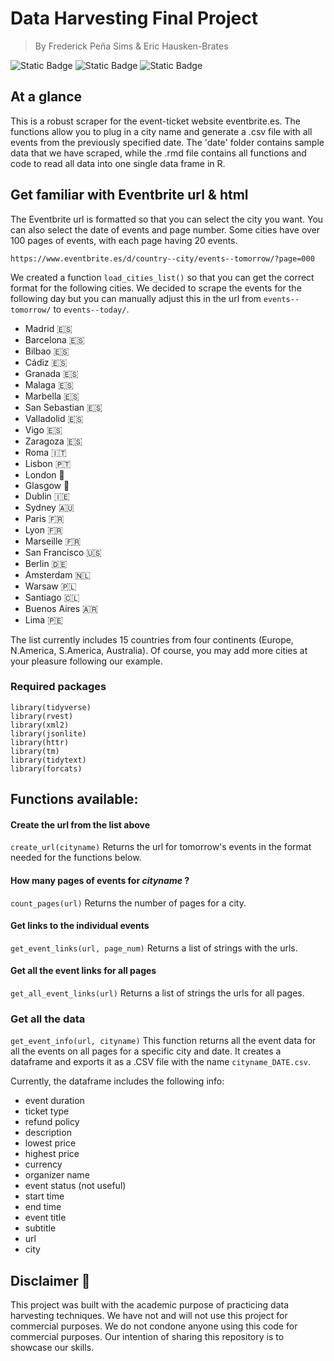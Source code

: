 # Data Harvesting Final Project 
 > By Frederick Peña Sims & Eric Hausken-Brates

![Static Badge](https://img.shields.io/badge/R_code-%23276DC3?logo=R&labelColor=white&logoColor=%23276DC3)
![Static Badge](https://img.shields.io/badge/HTML-grey?logo=htmx&logoColor=gray&labelColor=white)
![Static Badge](https://img.shields.io/badge/JSON-grey?logo=htmx&logoColor=gray&labelColor=white)

## At a glance

This is a robust scraper for the event-ticket website eventbrite.es. The functions allow you to plug in a city name and generate a .csv file with all events from the previously specified date. The 'date' folder contains sample data that we have scraped, while the .rmd file contains all functions and code to read all data into one single data frame in R.

## Get familiar with Eventbrite url & html 

The Eventbrite url is formatted so that you can select the city you want. You can also select the date of events and page number. Some cities have over 100 pages of events, with each page having 20 events. 

`https://www.eventbrite.es/d/country--city/events--tomorrow/?page=000`

We created a function `load_cities_list()` so that you can get the correct format for the following cities. We decided to scrape the events for the following day but you can manually adjust this in the url from `events--tomorrow/` to `events--today/`.

 * Madrid 🇪🇸
 * Barcelona 🇪🇸 
 * Bilbao 🇪🇸
 * Cádiz 🇪🇸
 * Granada 🇪🇸
 * Malaga 🇪🇸
 * Marbella 🇪🇸
 * San Sebastian 🇪🇸
 * Valladolid 🇪🇸
 * Vigo 🇪🇸
 * Zaragoza 🇪🇸
 * Roma 🇮🇹
 * Lisbon 🇵🇹
 * London 🏴󠁧󠁢󠁥󠁮󠁧󠁿
 * Glasgow 🏴󠁧󠁢󠁳󠁣󠁴󠁿
 * Dublin 🇮🇪
 * Sydney 🇦🇺
 * Paris 🇫🇷
 * Lyon 🇫🇷
 * Marseille 🇫🇷
 * San Francisco 🇺🇸
 * Berlin 🇩🇪
 * Amsterdam 🇳🇱
 * Warsaw 🇵🇱
 * Santiago 🇨🇱
 * Buenos Aires 🇦🇷
 * Lima 🇵🇪

The list currently includes 15 countries from four continents (Europe, N.America, S.America, Australia). Of course, you may add more cities at your pleasure following our example.

### Required packages

```
library(tidyverse)
library(rvest)
library(xml2)
library(jsonlite)
library(httr)
library(tm)
library(tidytext)
library(forcats)
```

## Functions available: 

#### Create the url from the list above
`create_url(cityname)` 
Returns the url for tomorrow's events in the format needed for the functions below. 

#### How many pages of events for *cityname* ? 
`count_pages(url)`
Returns the number of pages for a city. 

#### Get links to the individual events 
`get_event_links(url, page_num)`
Returns a list of strings with the urls. 

#### Get all the event links for all pages 
`get_all_event_links(url)`
Returns a list of strings the urls for all pages. 

### Get all the data 
`get_event_info(url, cityname)`
This function returns all the event data for all the events on all pages for a specific city and date. 
It creates a dataframe and exports it as a .CSV file with the name `cityname_DATE.csv`. 

Currently, the dataframe includes the following info: 
* event duration
* ticket type
* refund policy
* description
* lowest price
* highest price
* currency
* organizer name
* event status (not useful)
* start time
* end time
* event title
* subtitle
* url
* city

## Disclaimer 🛑 

This project was built with the academic purpose of practicing data harvesting techniques. We have not and will not use this project for commercial purposes. We do not condone anyone using this code for commercial purposes. Our intention of sharing this repository is to showcase our skills. 

